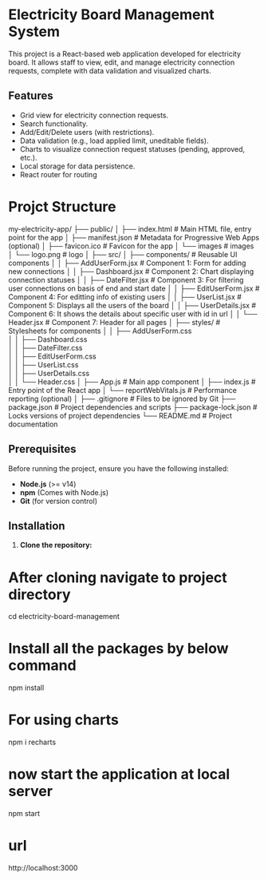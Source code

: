 
# Electricity Board Management System

This project is a React-based web application developed for electricity board. It allows staff to view, edit, and manage electricity connection requests, complete with data validation and visualized charts.

## Features

- Grid view for electricity connection requests.
- Search functionality.
- Add/Edit/Delete users (with restrictions).
- Data validation (e.g., load applied limit, uneditable fields).
- Charts to visualize connection request statuses (pending, approved, etc.).
- Local storage for data persistence.
- React router for routing

# Projct Structure
my-electricity-app/
├── public/
│   ├── index.html                  # Main HTML file, entry point for the app
│   ├── manifest.json               # Metadata for Progressive Web Apps (optional)
│   ├── favicon.ico                 # Favicon for the app
│   └── images                      # images
│        └── logo.png               # logo
│
├── src/
│   ├── components/                 # Reusable UI components
│   │   ├── AddUserForm.jsx         # Component 1: Form for adding new connections
│   │   ├── Dashboard.jsx           # Component 2: Chart displaying connection statuses
│   │   ├── DateFilter.jsx          # Component 3: For filtering user connections on basis of end and start date
│   │   ├── EditUserForm.jsx        # Component 4: For editting info of existing users
│   │   ├── UserList.jsx            # Component 5: Displays all the users of the board
│   │   ├── UserDetails.jsx         # Component 6: It shows the details about specific user with id in url
│   │   └── Header.jsx              # Component 7: Header for all pages
│   ├── styles/                     # Stylesheets for components
│   │   ├── AddUserForm.css         
│   │   ├── Dashboard.css           
│   │   ├── DateFilter.css          
│   │   ├── EditUserForm.css        
│   │   ├── UserList.css            
│   │   ├── UserDetails.css         
│   │   └── Header.css
│   ├── App.js                      # Main app component
│   ├── index.js                    # Entry point of the React app
│   └── reportWebVitals.js          # Performance reporting (optional)
│
├── .gitignore                      # Files to be ignored by Git
├── package.json                    # Project dependencies and scripts
├── package-lock.json               # Locks versions of project dependencies
└── README.md                       # Project documentation


## Prerequisites

Before running the project, ensure you have the following installed:

- **Node.js** (>= v14)
- **npm** (Comes with Node.js)
- **Git** (for version control)

## Installation

1. **Clone the repository:**

# After cloning navigate to project directory
cd electricity-board-management

# Install all the packages by below command
npm install

# For using charts
npm i recharts

# now start the application at local server
npm start

# url
http://localhost:3000



